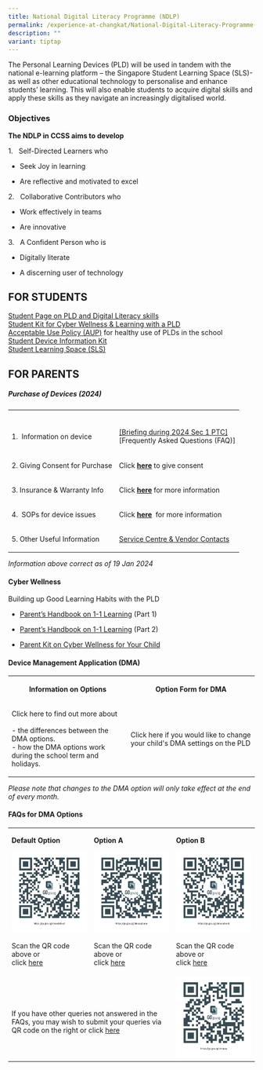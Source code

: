 ```yaml
---
title: National Digital Literacy Programme (NDLP)
permalink: /experience-at-changkat/National-Digital-Literacy-Programme-NDLP/
description: ""
variant: tiptap
---
```

<p>The Personal Learning Devices (PLD) will be used in tandem with the national
e-learning platform – the Singapore Student Learning Space (SLS)- as well
as other educational technology to personalise and enhance students’ learning.
This will also enable students to acquire digital skills and apply these
skills as they navigate an increasingly digitalised world.</p>
<h3>Objectives</h3>
<p><strong>The NDLP in CCSS aims to develop</strong>
</p>
<p>1. &nbsp; Self-Directed Learners&nbsp;who</p>
<ul data-tight="true" class="tight">
<li>
<p>Seek Joy in learning</p>
</li>
<li>
<p>Are reflective and motivated to excel</p>
</li>
</ul>
<p>2. &nbsp; Collaborative Contributors&nbsp;who</p>
<ul data-tight="true" class="tight">
<li>
<p>Work effectively in teams</p>
</li>
<li>
<p>Are innovative</p>
</li>
</ul>
<p>3. &nbsp; A&nbsp;Confident Person&nbsp;who is</p>
<ul data-tight="true" class="tight">
<li>
<p>Digitally literate</p>
</li>
<li>
<p>A discerning user of technology</p>
</li>
</ul>
<h2>FOR STUDENTS</h2>
<p><a href="https://sites.google.com/moe.edu.sg/ccss-student-hbl-page" rel="noopener noreferrer nofollow" target="_blank">Student Page on PLD and Digital Literacy skills</a>
<br><a href="https://drive.google.com/file/d/19HjmaoWJ1HTAxC6teSqugtKc7Lsca6hB/view?usp=drive_link" rel="noopener noreferrer nofollow" target="_blank">Student Kit for Cyber Wellness &amp; Learning with a PLD</a>
<br><a href="/files/2%20Acceptable%20Use%20Policy%20AUP%20Agreement%202022.pdf" rel="noopener noreferrer nofollow" target="_blank">Acceptable Use Policy (AUP)</a>&nbsp;for
healthy use of PLDs in the school
<br><a href="/files/Student_Device_Information_Kit_2024.pdf" rel="noopener noreferrer nofollow" target="_blank">Student Device Information Kit</a>
<br><a href="http://learning.moe.edu.sg/" rel="noopener noreferrer nofollow" target="_blank">Student Learning Space (SLS)</a>
</p>
<h2>FOR PARENTS</h2>
<h5>Purchase of Devices (2024)&nbsp;</h5>
<table style="minWidth: 50px">
<colgroup>
<col>
<col>
</colgroup>
<tbody>
<tr>
<th rowspan="1" colspan="1">
<p></p>
</th>
<th rowspan="1" colspan="1">
<p></p>
</th>
</tr>
<tr>
<td rowspan="1" colspan="1">
<p>1.&nbsp; Information on device</p>
</td>
<td rowspan="1" colspan="1">
<p><a href="/files/2a__Parent_Engagement_Deck_2024__Website_.pdf" rel="noopener noreferrer nofollow" target="_blank">[Briefing during 2024 Sec 1 PTC]</a> 
<br>[Frequently Asked Questions (FAQ)]</p>
</td>
</tr>
<tr>
<td rowspan="1" colspan="1">
<p>2. Giving Consent for Purchase</p>
</td>
<td rowspan="1" colspan="1">
<p>Click&nbsp;<strong><a href="https://go.gov.sg/pdlpadmin" rel="noopener noreferrer nofollow" target="_blank">here</a></strong>&nbsp;to
give consent</p>
</td>
</tr>
<tr>
<td rowspan="1" colspan="1">
<p>3. Insurance &amp; Warranty Info</p>
</td>
<td rowspan="1" colspan="1">
<p>Click&nbsp;<strong><a href="/files/pld_insurance__warranty_2024.pdf" rel="noopener noreferrer nofollow" target="_blank">here</a></strong>&nbsp;for
more information</p>
</td>
</tr>
<tr>
<td rowspan="1" colspan="1">
<p>4.&nbsp; SOPs for device issues</p>
</td>
<td rowspan="1" colspan="1">
<p>Click&nbsp;<strong><a href="/files/SOPs%20for%20Device%20Issues%202021.pdf" rel="noopener noreferrer nofollow" target="_blank">here</a></strong>&nbsp;
for more information</p>
</td>
</tr>
<tr>
<td rowspan="1" colspan="1">
<p>5. Other Useful Information</p>
</td>
<td rowspan="1" colspan="1">
<p><a href="/files/Service%20Centre%20%20Vendor%20Contacts.pdf" rel="noopener noreferrer nofollow" target="_blank">Service Centre &amp; Vendor Contacts</a>
</p>
</td>
</tr>
</tbody>
</table>
<p><em>Information&nbsp;above correct as of 19 Jan 2024</em>
</p>
<h4>Cyber Wellness&nbsp;</h4>
<p>Building up Good Learning Habits with the PLD</p>
<ul data-tight="true" class="tight">
<li>
<p><a href="/files/parent%20handbook%20(i)%20on%20learning%20with%20a%20pld_2023%20(website).pdf" rel="noopener noreferrer nofollow" target="_blank">Parent’s Handbook on 1-1 Learning</a>&nbsp;(Part
1)</p>
</li>
<li>
<p><a href="/files/2e%20-%20parent%20handbook%20(ii)%20on%20learning%20with%20a%20pld_2023%20(website).pdf" rel="noopener noreferrer nofollow" target="_blank">Parent’s Handbook on 1-1 Learning</a>&nbsp;(Part
2)</p>
</li>
<li>
<p><a href="https://go.gov.sg/moe-cyber-wellness" rel="noopener noreferrer nofollow" target="_blank">Parent Kit on Cyber Wellness for Your Child</a>
</p>
</li>
</ul>
<h4>Device Management Application (DMA)</h4>
<table style="minWidth: 50px">
<colgroup>
<col>
<col>
</colgroup>
<tbody>
<tr>
<th rowspan="1" colspan="1">
<p>Information on Options</p>
</th>
<th rowspan="1" colspan="1">
<p>Option Form for DMA</p>
</th>
</tr>
<tr>
<td rowspan="1" colspan="1">
<p>Click&nbsp;here to find out more about
<br>
<br>- the differences between the DMA options.
<br>- how the DMA options work during the school term and holidays.</p>
</td>
<td rowspan="1" colspan="1">
<p>Click&nbsp;here if you would like to change your child's DMA settings
on the PLD</p>
</td>
</tr>
</tbody>
</table>
<p><em>Please note that changes to the DMA option will only take effect at the end of every month.</em>
</p>
<h4>FAQs for DMA Options</h4>
<table style="minWidth: 75px">
<colgroup>
<col>
<col>
<col>
</colgroup>
<tbody>
<tr>
<td rowspan="1" colspan="1">
<p><strong>Default Option<br></strong>
</p>
<div class="isomer-image-wrapper">
<img style="width: 100%" height="auto" width="100%" src="/images/dma%20default%20qr%20code.png">
</div>
<p>Scan the QR code above or
<br>click&nbsp;<a href="https://go.gov.sg/dmadefault" rel="noopener" target="_blank">here</a><strong><br></strong>
</p>
</td>
<td rowspan="1" colspan="1">
<p><strong>Option A<br></strong>
</p>
<div class="isomer-image-wrapper">
<img style="width: 100%" height="auto" width="100%" src="/images/dma%20option%20A%20qr%20code.png">
</div>
<p>Scan the QR code above or
<br>click&nbsp;<a href="https://go.gov.sg/dmaoptiona" rel="noopener" target="_blank">here</a><strong><br></strong>
</p>
</td>
<td rowspan="1" colspan="1">
<p><strong>Option B<br></strong>
</p>
<div class="isomer-image-wrapper">
<img style="width: 100%" height="auto" width="100%" src="/images/dma%20option%20B%20qr%20code.png">
</div>
<p>Scan the QR code above or
<br>click&nbsp;<a href="https://go.gov.sg/dmaoptionb" rel="noopener" target="_blank">here</a><strong><br></strong>
</p>
</td>
</tr>
<tr>
<td rowspan="1" colspan="2">
<p>
<br>If you have other queries not answered in the FAQs, you may wish to submit
your queries via QR code on the right or click&nbsp;<a href="https://go.gov.sg/dmaoq" rel="noopener" target="_blank">here</a>
</p>
</td>
<td rowspan="1" colspan="1">
<div class="isomer-image-wrapper">
<img style="width: 100%" height="auto" width="100%" src="/images/dmaoq.png">
</div>
</td>
</tr>
</tbody>
</table>
<p>&nbsp;</p>